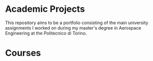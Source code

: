 # Academic Projects
This repository aims to be a portfolio consisting of the main university assignments I worked on during my master's degree in Aerospace Engineering at the Politecnico di Torino.

# Courses
